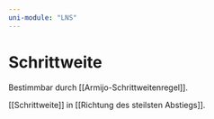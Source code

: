 ```yaml
---
uni-module: "LNS"
---
```


# Schrittweite

Bestimmbar durch [[Armijo-Schrittweitenregel]].

[[Schrittweite]] in [[Richtung des steilsten Abstiegs]].

